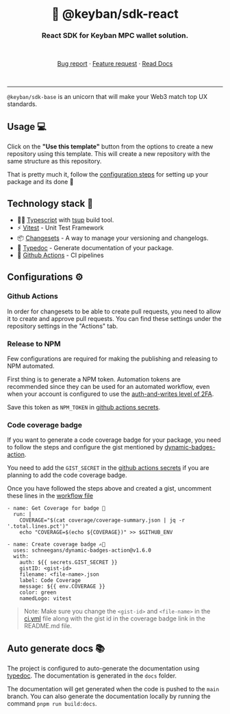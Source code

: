 <h1 align="center" style="border-bottom: none;">🫡 @keyban/sdk-react</h1>
<h3 align="center">React SDK for Keyban MPC wallet solution.</h3>
<br />
<p align="center">

[//]: # (  <a href="repo_path/actions/workflows/release.yml">)

[//]: # (    <img alt="Build states" src="repo_path/actions/workflows/release.yml/badge.svg?branch=main">)

[//]: # (  </a>)

[//]: # (  <a href="https://www.npmjs.com/package/path_to_packages">)

[//]: # (    <img alt="npm latest version" src="https://img.shields.io/npm/v/path_to_package/latest.svg">)

[//]: # (  </a>)

[//]: # (  <a href="https://www.npmjs.com/package/path_to_package">)

[//]: # (    <img alt="npm bundle size" src="https://img.shields.io/bundlephobia/minpath_to_package">)

[//]: # (  </a>)

[//]: # (  <a href="https://github.com/AkashRajpurohit/ts-npm-template/actions">)

[//]: # (    <img alt="Coverage" src="https://img.shields.io/endpoint?url=https://gist.githubusercontent.com/json-file-with-coverage.json">)

[//]: # (  </a>)

[//]: # (  <a href="https://www.npmjs.com/package/path_to_package">)

[//]: # (    <img alt="NPM license" src="https://img.shields.io/npm/l/path_to_package">)

[//]: # (  </a>)

  <p align="center">
    <a href="https://github.com/keyban-io/dap/issues/new?template=bug_report.yml">Bug report</a>
    ·
    <a href="https://github.com/keyban-io/dap/issues/new?template=feature_request.yml">Feature request</a>
    ·
    <a href="https://github.com/keyban-io/dap">Read Docs</a>
  </p>
</p>
<br />
<hr />

`@keyban/sdk-base` is an unicorn that will make your Web3 match top UX standards.


## Usage 💻

Click on the **"Use this template"** button from the options to create a new repository using this template. This will create a new repository with the same structure as this repository.

That is pretty much it, follow the [configuration steps](#configurations-⚙️) for setting up your package and its done 🎉

## Technology stack 🚀

- 🙏🏾 [Typescript](https://www.typescriptlang.org/) with [tsup](https://tsup.egoist.dev/) build tool.
- ⚡️ [Vitest](https://vitest.dev/) - Unit Test Framework
- 📦 [Changesets](https://github.com/changesets/changesets) - A way to manage your versioning and changelogs.
- 📖 [Typedoc](https://typedoc.org/) - Generate documentation of your package.
- 🔀 [Github Actions](https://github.com/features/actions) - CI pipelines

## Configurations ⚙️

### Github Actions

In order for changesets to be able to create pull requests, you need to allow it to create and approve pull requests. You can find these settings under the repository settings in the "Actions" tab.

### Release to NPM

Few configurations are required for making the publishing and releasing to NPM automated.

First thing is to generate a NPM token. Automation tokens are recommended since they can be used for an automated workflow, even when your account is configured to use the [auth-and-writes level of 2FA](https://docs.npmjs.com/about-two-factor-authentication#authorization-and-writes).

Save this token as `NPM_TOKEN` in [github actions secrets](https://docs.github.com/en/actions/security-guides/using-secrets-in-github-actions).

### Code coverage badge

If you want to generate a code coverage badge for your package, you need to follow the steps and configure the gist mentioned by [dynamic-badges-action](https://github.com/Schneegans/dynamic-badges-action).

You need to add the `GIST_SECRET` in the [github actions secrets](https://docs.github.com/en/actions/security-guides/using-secrets-in-github-actions) if you are planning to add the code coverage badge.

Once you have followed the steps above and created a gist, uncomment these lines in the [workflow file](./.github/workflows/ci.yml)

```
- name: Get Coverage for badge 🔢
  run: |
    COVERAGE="$(cat coverage/coverage-summary.json | jq -r '.total.lines.pct')"
    echo "COVERAGE=$(echo ${COVERAGE})" >> $GITHUB_ENV

- name: Create coverage badge ✍🏽
  uses: schneegans/dynamic-badges-action@v1.6.0
  with:
    auth: ${{ secrets.GIST_SECRET }}
    gistID: <gist-id>
    filename: <file-name>.json
    label: Code Coverage
    message: ${{ env.COVERAGE }}
    color: green
    namedLogo: vitest
```

> Note: Make sure you change the `<gist-id>` and `<file-name>` in the [ci.yml](./.github/workflows/ci.yml) file along with the gist id in the coverage badge link in the README.md file.

## Auto generate docs 📚

The project is configured to auto-generate the documentation using [typedoc](https://typedoc.org/). The documentation is generated in the `docs` folder.

The documentation will get generated when the code is pushed to the `main` branch. You can also generate the documentation locally by running the command `pnpm run build:docs`.


